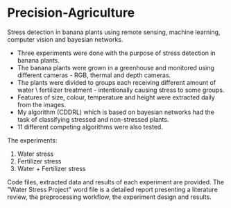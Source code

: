 # Precision-Agriculture
Stress detection in banana plants using remote sensing, machine learning, computer vision and bayesian networks.

- Three experiments were done with the purpose of stress detection in banana plants.
- The banana plants were grown in a greenhouse and monitored using different cameras - RGB, thermal and depth cameras.
- The plants were divided to groups each receiving different amount of water \ fertilizer treatment - intentionally causing stress to some groups.
- Features of size, colour, temperature and height were extracted daily from the images.
- My algorithm (CDDRL) which is based on bayesian networks had the task of classifying stressed and non-stressed plants.
- 11 different competing algorithms were also tested.

The experiments:
1. Water stress 
2. Fertilizer stress
3. Water + Fertilizer stress

Code files, extracted data and results of each experiment are provided.
The "Water Stress Project" word file is a detailed report presenting a literature review, the preprocessing workflow, the experiment design and results.
